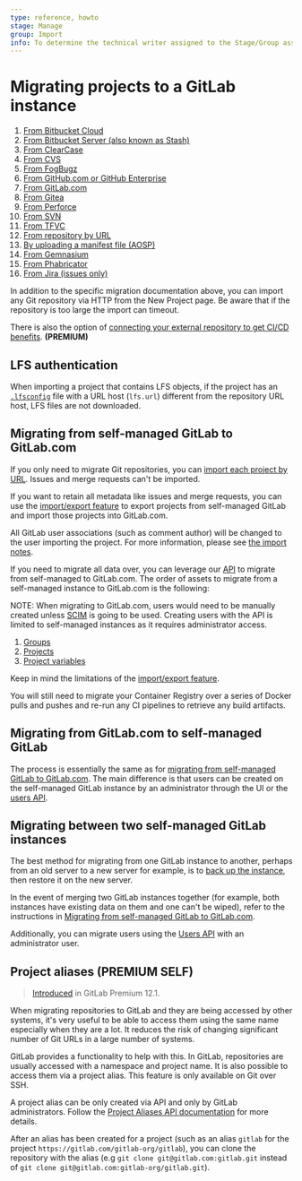 ```yaml
---
type: reference, howto
stage: Manage
group: Import
info: To determine the technical writer assigned to the Stage/Group associated with this page, see https://about.gitlab.com/handbook/engineering/ux/technical-writing/#assignments
---
```


# Migrating projects to a GitLab instance

1. [From Bitbucket Cloud](bitbucket.md)
1. [From Bitbucket Server (also known as Stash)](bitbucket_server.md)
1. [From ClearCase](clearcase.md)
1. [From CVS](cvs.md)
1. [From FogBugz](fogbugz.md)
1. [From GitHub.com or GitHub Enterprise](github.md)
1. [From GitLab.com](gitlab_com.md)
1. [From Gitea](gitea.md)
1. [From Perforce](perforce.md)
1. [From SVN](svn.md)
1. [From TFVC](tfvc.md)
1. [From repository by URL](repo_by_url.md)
1. [By uploading a manifest file (AOSP)](manifest.md)
1. [From Gemnasium](gemnasium.md)
1. [From Phabricator](phabricator.md)
1. [From Jira (issues only)](jira.md)

In addition to the specific migration documentation above, you can import any
Git repository via HTTP from the New Project page. Be aware that if the
repository is too large the import can timeout.

There is also the option of [connecting your external repository to get CI/CD benefits](../../../ci/ci_cd_for_external_repos/index.md). **(PREMIUM)**

## LFS authentication

When importing a project that contains LFS objects, if the project has an [`.lfsconfig`](https://github.com/git-lfs/git-lfs/blob/master/docs/man/git-lfs-config.5.ronn)
file with a URL host (`lfs.url`) different from the repository URL host, LFS files are not downloaded.

## Migrating from self-managed GitLab to GitLab.com

If you only need to migrate Git repositories, you can [import each project by URL](repo_by_url.md). Issues and merge requests can't be imported.

If you want to retain all metadata like issues and merge requests, you can use
the [import/export feature](../settings/import_export.md) to export projects from self-managed GitLab and import those projects into GitLab.com.

All GitLab user associations (such as comment author) will be changed to the user importing the project. For more information, please see [the import notes](../settings/import_export.md#important-notes).

If you need to migrate all data over, you can leverage our [API](../../../api/README.md) to migrate from self-managed to GitLab.com.
The order of assets to migrate from a self-managed instance to GitLab.com is the following:

NOTE:
When migrating to GitLab.com, users would need to be manually created unless [SCIM](../../../user/group/saml_sso/scim_setup.md) is going to be used. Creating users with the API is limited to self-managed instances as it requires administrator access.

1. [Groups](../../../api/groups.md)
1. [Projects](../../../api/projects.md)
1. [Project variables](../../../api/project_level_variables.md)

Keep in mind the limitations of the [import/export feature](../settings/import_export.md#exported-contents).

You will still need to migrate your Container Registry over a series of
Docker pulls and pushes and re-run any CI pipelines to retrieve any build artifacts.

## Migrating from GitLab.com to self-managed GitLab

The process is essentially the same as for [migrating from self-managed GitLab to GitLab.com](#migrating-from-self-managed-gitlab-to-gitlabcom). The main difference is that users can be created on the self-managed GitLab instance by an administrator through the UI or the [users API](../../../api/users.md#user-creation).

## Migrating between two self-managed GitLab instances

The best method for migrating from one GitLab instance to another,
perhaps from an old server to a new server for example, is to
[back up the instance](../../../raketasks/backup_restore.md),
then restore it on the new server.

In the event of merging two GitLab instances together (for example, both instances have existing data on them and one can't be wiped),
refer to the instructions in [Migrating from self-managed GitLab to GitLab.com](#migrating-from-self-managed-gitlab-to-gitlabcom).

Additionally, you can migrate users using the [Users API](../../../api/users.md) with an administrator user.

## Project aliases **(PREMIUM SELF)**

> [Introduced](https://gitlab.com/gitlab-org/gitlab/-/issues/3264) in GitLab Premium 12.1.

When migrating repositories to GitLab and they are being accessed by other systems,
it's very useful to be able to access them using the same name especially when
they are a lot. It reduces the risk of changing significant number of Git URLs in
a large number of systems.

GitLab provides a functionality to help with this. In GitLab, repositories are
usually accessed with a namespace and project name. It is also possible to access
them via a project alias. This feature is only available on Git over SSH.

A project alias can be only created via API and only by GitLab administrators.
Follow the [Project Aliases API documentation](../../api/project_aliases.md) for
more details.

After an alias has been created for a project (such as an alias `gitlab` for the
project `https://gitlab.com/gitlab-org/gitlab`), you can clone the repository
with the alias (e.g `git clone git@gitlab.com:gitlab.git` instead of
`git clone git@gitlab.com:gitlab-org/gitlab.git`).
